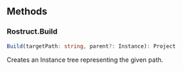 ## Methods

### Rostruct.Build
```ts
Build(targetPath: string, parent?: Instance): Project
```
Creates an Instance tree representing the given path.
